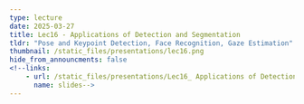 ```yaml
---
type: lecture
date: 2025-03-27
title: Lec16 - Applications of Detection and Segmentation
tldr: "Pose and Keypoint Detection, Face Recognition, Gaze Estimation"
thumbnail: /static_files/presentations/lec16.png
hide_from_announcments: false
<!--links:
    - url: /static_files/presentations/Lec16_ Applications of Detection and Segmentation.pdf
      name: slides-->
---
```

